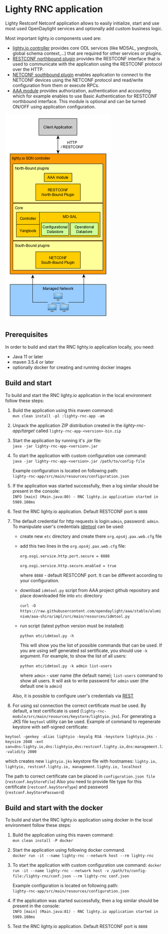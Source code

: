 # Lighty RNC application
Lighty Restconf Netconf application allows to easily initialize, start and use most used OpenDaylight services and optionally add custom business logic.

Most important lighty.io components used are:
- [lighty.io controller](https://github.com/PANTHEONtech/lighty/tree/13.1.x/lighty-core/lighty-controller)
  provides core ODL services (like MDSAL, yangtools, global schema context,...) that are required
  for other services or plugins.
- [RESTCONF northbound plugin](https://github.com/PANTHEONtech/lighty/tree/13.1.x/lighty-modules/lighty-restconf-nb-community)
  provides the RESTCONF interface that is used to communicate with the application using the RESTCONF protocol over the HTTP.
- [NETCONF southbound plugin](https://github.com/PANTHEONtech/lighty/tree/13.1.x/lighty-modules/lighty-netconf-sb)
  enables application to connect to the NETCONF devices using the NETCONF protocol and read/write configuration
  from them or execute RPCs.
- [AAA module](https://github.com/PANTHEONtech/lighty/tree/13.1.x/lighty-modules/lighty-aaa) provides authorization,
  authentication and accounting which for example enables to use Basic Authentication for RESTCONF northbound interface.
  This module is optional and can be turned ON/OFF using application configuration.

![RNC lighty.io architecture](docs/lighty-architecture.png)

## Prerequisites
In order to build and start the RNC lighty.io application locally, you need:
* Java 11 or later 
* maven 3.5.4 or later
* optionally docker for creating and running docker images

## Build and start
To build and start the RNC lighty.io application in the local environment follow these steps:

1. Build the application using this maven command:  
   `mvn clean install -pl :lighty-rnc-app -am`

2. Unpack the application ZIP distribution created in the _lighty-rnc-app/target_ called
   `lighty-rnc-app-<version>-bin.zip`
   
3. Start the application by running it's _.jar_ file:  
   `java -jar lighty-rnc-app-<version>.jar`
   
4. To start the application with custom configuration use command:  
   `java -jar lighty-rnc-app-<version>.jar /path/to/config-file`  
   
   Example configuration is located on following path:  
   `lighty-rnc-app/src/main/resources/configuration.json`

5. If the application was started successfully, then a log similar should be present in the console:  
   `INFO [main] (Main.java:80) - RNC lighty.io application started in 5989.108ms`

6. Test the RNC lighty.io application. Default RESTCONF port is `8888`

7. The default credential for http requests is login:`admin`, password: `admin`. 
To manipulate user's credentials [idmtool](https://docs.opendaylight.org/projects/aaa/en/stable-aluminium/user-guide.html#idmtool) can be used:
    - create new `etc` directory and create there `org.ops4j.pax.web.cfg` file
    - add this two lines in the `org.ops4j.pax.web.cfg` file: 
       
       `org.osgi.service.http.port.secure = 8888`
       
       `org.osgi.service.http.secure.enabled = true`
        
        where `8888` - default RESTCONF port. It can be different according to your configuration.
    - download `idmtool.py` script from AAA project github repository and place downloaded file into `etc` directory
        
        `curl -O https://raw.githubusercontent.com/opendaylight/aaa/stable/aluminium/aaa-shiro/impl/src/main/resources/idmtool.py`
    - run script (latest python version must be installed)
    
        `python etc/idmtool.py -h`
        
        This will show you the list of possible commands that can be used.
        If you are using self generated ssl sertificate, you should use `-k` argument.
        For example, to show the list of all users:
      
        `python etc/idmtool.py -k admin list-users`
      
        where `admin` - user name (the default name); `list-users` command to show all users.
        It will ask to write password for `admin` user (the default one is `admin`)    
    
    Also, it is possible to configure user's credentials via [REST](https://docs.opendaylight.org/projects/aaa/en/stable-aluminium/user-guide.html#configuration-using-the-restful-web-service)

8. For using ssl connection the correct certificate must be used.
By default, a test certificate is used (`lighty-rnc-module/src/main/resources/keystore/lightyio.jks`).
For generating a JKS file `keytool` utility can be used. Example of command to regenerate keystore with self-signed certificate:

```
keytool -genkey -alias lightyio -keyalg RSA -keystore lightyio.jks -keysize 2048 -ext san=dns:lighty.io,dns:lightyio,dns:restconf.lighty.io,dns:management.lighty.io,dns:localhost,ip:127.0.0.1,ip:0.0.0.0 -validity 2000
```
which creates new `lightyio.jks` keystore file with hostnames: `lighty.io, lightyio, restconf.lighty.io, management.lighty.io, localhost`

The path to correct certificate can be placed in `configuration.json file` (`restconf.keyStoreFile`)
Also you need to provide file type for this certificate (`restconf.keyStoreType`) and password (`restconf.keyStorePassword`)

## Build and start with the docker
To build and start the RNC lighty.io application using docker in the local environment follow these steps:

1. Build the application using this maven command:  
   `mvn clean install -P docker`

2. Start the application using following docker command.   
   `docker run -it --name lighty-rnc --network host --rm lighty-rnc`

3. To start the application with custom configuration use command:
   `docker run -it --name lighty-rnc --network host -v /path/to/config-file:/lighty-rnc/conf.json --rm lighty-rnc conf.json`
   
   Example configuration is located on following path:  
   `lighty-rnc-app/src/main/resources/configuration.json`

4. If the application was started successfully, then a log similar should be present in the console:  
   `INFO [main] (Main.java:81) - RNC lighty.io application started in 5989.108ms`

5. Test the RNC lighty.io application. Default RESTCONF port is `8888`
